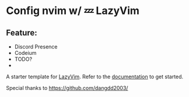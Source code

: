 # Config nvim w/ 💤 LazyVim 
## Feature:
- Discord Presence
- Codeium
- TODO?
- 

A starter template for [LazyVim](https://github.com/LazyVim/LazyVim).
Refer to the [documentation](https://lazyvim.github.io/installation) to get started.

Special thanks to https://github.com/dangdd2003/
